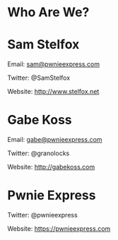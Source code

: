 <!SLIDE>

# Who Are We?

<!SLIDE>

# Sam Stelfox

Email: sam@pwnieexpress.com

Twitter: @SamStelfox

Website: http://www.stelfox.net

<!SLIDE>

# Gabe Koss

Email: gabe@pwnieexpress.com

Twitter: @granolocks

Website: http://gabekoss.com

<!SLIDE>

# Pwnie Express

Twitter: @pwnieexpress

Website: https://pwnieexpress.com

